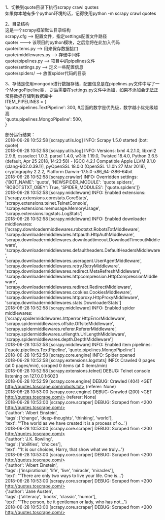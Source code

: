 1、切换到quote目录下执行scrapy crawl quotes   
如果你本地有多个python环境的话，记得使用python -m scrapy crawl quotes  
 
2、目录结构  
这是一个scrapy框架默认目录结构   
scrapy.cfg --> 配置文件，指定settings配置文件路径  
quote/ ---> 该项目的python模块，之后您将在此加入代码   
quote/items.py --> 用来保存数据接口   
quote/middlewares.py --> 存储中间件   
quote/pipelines.py --> 项目中的pipelines文件   
quote/settings.py --> 定义一些配置信息   
quote/spiders/ --> 放置spider代码的目录   


3、存储是使用mongodb进行数据存储，配置信息是在pipelines.py文件中写了一个MongoPipeline类，
之后需要在settings.py文件中添加，如果不添加会无法正常将数据存储到数据库中    
ITEM_PIPELINES = {  
   'quote.pipelines.TextPipeline': 300,  #后面的数字是优先级，数字越小优先级越高   
   'quote.pipelines.MongoPipeline': 500,     
}     


部分运行结果：  
2018-06-28 10:52:58 [scrapy.utils.log] INFO: Scrapy 1.5.0 started (bot: quote)    
2018-06-28 10:52:58 [scrapy.utils.log] INFO: Versions: lxml 4.2.1.0, libxml2 2.9.8, cssselect 1.0.3, parsel     1.4.0, w3lib 1.19.0, Twisted 18.4.0, Python 3.6.5 (default, Apr 25 2018, 14:23:58) - [GCC 4.2.1 Compatible Apple LLVM 9.1.0 (clang-902.0.39.1)], pyOpenSSL 18.0.0 (OpenSSL 1.1.0h  27 Mar 2018), cryptography 2.2.2, Platform Darwin-17.5.0-x86_64-i386-64bit   
2018-06-28 10:52:58 [scrapy.crawler] INFO: Overridden settings: {'BOT_NAME': 'quote', 'NEWSPIDER_MODULE':    'quote.spiders', 'ROBOTSTXT_OBEY': True, 'SPIDER_MODULES': ['quote.spiders']}   
2018-06-28 10:52:58 [scrapy.middleware] INFO: Enabled extensions:   
['scrapy.extensions.corestats.CoreStats',   
 'scrapy.extensions.telnet.TelnetConsole',  
 'scrapy.extensions.memusage.MemoryUsage',  
 'scrapy.extensions.logstats.LogStats']   
2018-06-28 10:52:58 [scrapy.middleware] INFO: Enabled downloader middlewares:   
['scrapy.downloadermiddlewares.robotstxt.RobotsTxtMiddleware',   
 'scrapy.downloadermiddlewares.httpauth.HttpAuthMiddleware',   
 'scrapy.downloadermiddlewares.downloadtimeout.DownloadTimeoutMiddleware',   
 'scrapy.downloadermiddlewares.defaultheaders.DefaultHeadersMiddleware',   
 'scrapy.downloadermiddlewares.useragent.UserAgentMiddleware',   
 'scrapy.downloadermiddlewares.retry.RetryMiddleware',   
 'scrapy.downloadermiddlewares.redirect.MetaRefreshMiddleware',   
 'scrapy.downloadermiddlewares.httpcompression.HttpCompressionMiddleware',   
 'scrapy.downloadermiddlewares.redirect.RedirectMiddleware',   
 'scrapy.downloadermiddlewares.cookies.CookiesMiddleware', 
 'scrapy.downloadermiddlewares.httpproxy.HttpProxyMiddleware',   
 'scrapy.downloadermiddlewares.stats.DownloaderStats']   
2018-06-28 10:52:58 [scrapy.middleware] INFO: Enabled spider middlewares:   
['scrapy.spidermiddlewares.httperror.HttpErrorMiddleware',   
 'scrapy.spidermiddlewares.offsite.OffsiteMiddleware',   
 'scrapy.spidermiddlewares.referer.RefererMiddleware',   
 'scrapy.spidermiddlewares.urllength.UrlLengthMiddleware',   
 'scrapy.spidermiddlewares.depth.DepthMiddleware']   
2018-06-28 10:52:58 [scrapy.middleware] INFO: Enabled item pipelines:   
['quote.pipelines.TextPipeline', 'quote.pipelines.MongoPipeline']   
2018-06-28 10:52:58 [scrapy.core.engine] INFO: Spider opened   
2018-06-28 10:52:58 [scrapy.extensions.logstats] INFO: Crawled 0 pages (at 0 pages/min), scraped 0 items (at 0 items/min)   
2018-06-28 10:52:58 [scrapy.extensions.telnet] DEBUG: Telnet console listening on 127.0.0.1:6023   
2018-06-28 10:52:59 [scrapy.core.engine] DEBUG: Crawled (404) <GET http://quotes.toscrape.com/robots.txt> (referer: None)   
2018-06-28 10:53:00 [scrapy.core.engine] DEBUG: Crawled (200) <GET http://quotes.toscrape.com/> (referer: None)  
2018-06-28 10:53:00 [scrapy.core.scraper] DEBUG: Scraped from <200 http://quotes.toscrape.com/>   
{'author': 'Albert Einstein',   
 'tags': ['change', 'deep-thoughts', 'thinking', 'world'],   
 'text': '“The world as we have created it is a process of o...'}   
2018-06-28 10:53:00 [scrapy.core.scraper] DEBUG: Scraped from <200 http://quotes.toscrape.com/>   
{'author': 'J.K. Rowling',   
 'tags': ['abilities', 'choices'],   
 'text': '“It is our choices, Harry, that show what we truly...'}   
2018-06-28 10:53:00 [scrapy.core.scraper] DEBUG: Scraped from <200 http://quotes.toscrape.com/>   
{'author': 'Albert Einstein',   
 'tags': ['inspirational', 'life', 'live', 'miracle', 'miracles'],   
 'text': '“There are only two ways to live your life. One is...'}   
2018-06-28 10:53:00 [scrapy.core.scraper] DEBUG: Scraped from <200 http://quotes.toscrape.com/>   
{'author': 'Jane Austen',  
 'tags': ['aliteracy', 'books', 'classic', 'humor'],   
 'text': '“The person, be it gentleman or lady, who has not...'}   
2018-06-28 10:53:00 [scrapy.core.scraper] DEBUG: Scraped from <200 http://quotes.toscrape.com/>   

